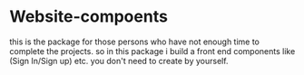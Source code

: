 # Website-compoents
this is the package for those persons who have not enough time to complete the projects. so in this package i build a front end components like (Sign In/Sign up) etc. you don't need to create by yourself.
